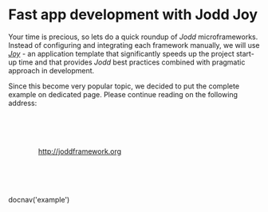 # Fast app development with Jodd Joy

Your time is precious, so lets do a quick roundup of *Jodd* microframeworks.
Instead of configuring and integrating each framework manually, we will use
[*Joy*](/doc/joy/index.html) - an application template that significantly
speeds up the project start-up time and that provides *Jodd* best
practices combined with pragmatic approach in development.

Since this become very popular topic, we decided to put the complete
example on dedicated page. Please continue reading on the following address:

<div class="button button-long" style="margin: 80px 60px"><a href="http://joddframework.org">http://joddframework.org</a></div>

<js>docnav('example')</js>